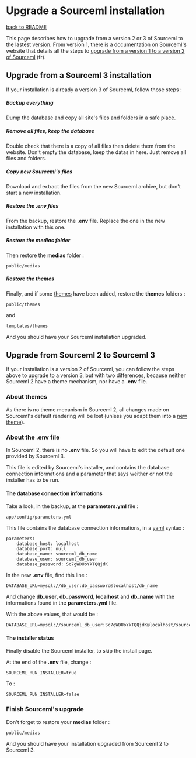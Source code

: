 # Upgrade a Sourceml installation

[back to README](../README.md)

This page describes how to upgrade from a version 2 or 3 of Sourceml to the
lastest version. From version 1, there is a documentation on Sourceml's website that details all
the steps to
[upgrade from a version 1 to a version 2 of Sourceml](http://sourceml.com/index.php?id=23&e=pages/view/page) (fr).

## Upgrade from a Sourceml 3 installation

If your installation is already a version 3 of Sourceml, follow those steps :

##### Backup everything

Dump the database and copy all site's files and folders in a safe place.

##### Remove all files, keep the database

Double check that there is a copy of all files then delete them from the
website. Don't empty the database, keep the datas in here. Just remove all
files and folders.

##### Copy new Sourceml's files

Download and extract the files from the new Sourceml archive, but don't start a
new installation.

##### Restore the .env files

From the backup, restore the **.env** file. Replace the one in the new
installation with this one.

##### Restore the medias folder

Then restore the **medias** folder :

```
public/medias
```

##### Restore the themes

Finally, and if some [themes](change.ui.md) have been added, restore the
**themes** folders :

```
public/themes
```

and

```
templates/themes
```

And you should have your Sourceml installation upgraded.

## Upgrade from Sourceml 2 to Sourceml 3

If your installation is a version 2 of Sourceml, you can follow the steps above
to upgrade to a version 3, but with two differences, because neither Sourceml 2
have a theme mechanism, nor have a **.env** file.

### About themes

As there is no theme mecanism in Sourceml 2, all changes made on Sourceml's
default rendering will be lost (unless you adapt them into a
[new theme](change.ui.md)).

### About the .env file

In Sourceml 2, there is no **.env** file. So you will have to edit the default
one provided by Sourceml 3.

This file is edited by Sourceml's installer, and contains the database
connection informations and a parameter that says weither or not the installer
has to be run.

#### The database connection informations

Take a look, in the backup, at the **parameters.yml** file :

```
app/config/parameters.yml
```
This file contains the database connection informations, in a
[yaml](https://yaml.org/) syntax :

```
parameters:
    database_host: localhost
    database_port: null
    database_name: sourceml_db_name
    database_user: sourceml_db_user
    database_password: Sc7gWDUoYkTQQjdK
```

In the new **.env** file, find this line :

```
DATABASE_URL=mysql://db_user:db_password@localhost/db_name
```

And change **db_user**, **db_password**, **localhost** and **db_name** with the
informations found in the **parameters.yml** file.

With the above values, that would be :

```
DATABASE_URL=mysql://sourceml_db_user:Sc7gWDUoYkTQQjdK@localhost/sourceml_db_name
```
#### The installer status

Finally disable the Sourceml installer, to skip the install page.

At the end of the **.env** file, change :

```
SOURCEML_RUN_INSTALLER=true
```

To :

```
SOURCEML_RUN_INSTALLER=false
```

### Finish Sourceml's upgrade

Don't forget to restore your **medias** folder :

```
public/medias
```

And you should have your installation upgraded from Sourceml 2 to Sourceml 3.
